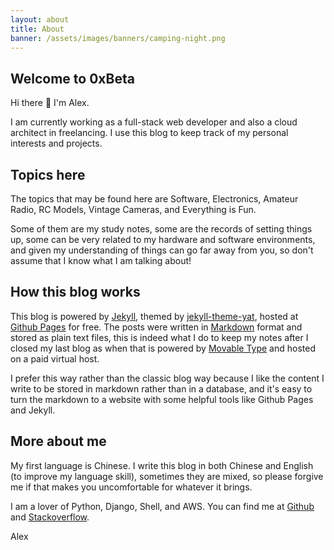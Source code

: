 ```yaml
---
layout: about
title: About
banner: /assets/images/banners/camping-night.png
---
```


## Welcome to 0xBeta

Hi there 👋  I'm Alex.

I am currently working as a full-stack web developer and also a cloud architect in freelancing.
I use this blog to keep track of my personal interests and projects. 

## Topics here

The topics that may be found here are Software, Electronics, Amateur Radio,
RC Models, Vintage Cameras, and Everything is Fun.

Some of them are my study notes, some are the records of setting
things up, some can be very related to my hardware and software
environments, and given my understanding of things can go far away from you, so
don't assume that I know what I am talking about!


## How this blog works

This blog is powered by [Jekyll](https://github.com/jekyll/jekyll), themed
by [jekyll-theme-yat](https://github.com/jeffreytse/jekyll-theme-yat), hosted at
[Github Pages](https://pages.github.com) for free. The posts were
written in [Markdown](https://en.wikipedia.org/wiki/Markdown) format and stored
as plain text files, this is indeed what I do to keep my notes after I closed
my last blog as when that is powered by [Movable Type](https://www.movabletype.org)
and hosted on a paid virtual host.

I prefer this way rather than the classic blog way because I like the
content I write to be stored in markdown rather than in a database,
and it's easy to turn the markdown to a website with some helpful
tools like Github Pages and Jekyll.

## More about me

My first language is Chinese. I write this blog in both Chinese and English
(to improve my language skill), sometimes they are mixed, so please forgive
me if that makes you uncomfortable for whatever it brings.

I am a lover of Python, Django, Shell, and AWS. You can find me at [Github](https://github.com/{{site.github_username}}) and [Stackoverflow](https://stackoverflow.com/users/{{stackoverflow_username}}).

Alex
